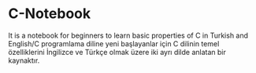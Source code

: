 # C-Notebook
It is a notebook for beginners to learn basic properties of C in Turkish and English/C programlama diline yeni başlayanlar için C dilinin temel özelliklerini İngilizce ve Türkçe olmak üzere iki ayrı dilde anlatan bir kaynaktır.
